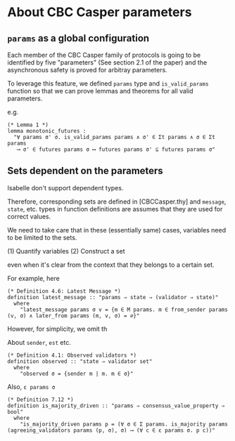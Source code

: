 # About CBC Casper parameters
## `params` as a global configuration
Each member of the CBC Casper family of protocols is going to be identified by five "parameters" (See section 2.1 of the paper) and the asynchronous safety is proved for arbitray parameters.

To leverage this feature, we defined `params` type and `is_valid_params` function so that we can prove lemmas and theorems for all valid parameters. 

e.g.
```
(* Lemma 1 *)
lemma monotonic_futures :
  "∀ params σ' σ. is_valid_params params ∧ σ' ∈ Σt params ∧ σ ∈ Σt params
   ⟶ σ' ∈ futures params σ ⟷ futures params σ' ⊆ futures params σ"
```


## Sets dependent on the parameters
Isabelle don't support dependent types.

Therefore, corresponding sets are defined in [CBCCasper.thy] and `message`, `state`, etc. types in function definitions are assumes that they are used for correct values.

We need to take care that in these (essentially same) cases, variables need to be limited to the sets.

(1) Quantify variables
(2) Construct a set

even when it's clear from the context that they belongs to a certain set.

For example, here
```
(* Definition 4.6: Latest Message *)
definition latest_message :: "params ⇒ state ⇒ (validator ⇒ state)"
  where
    "latest_message params σ v = {m ∈ M params. m ∈ from_sender params (v, σ) ∧ later_from params (m, v, σ) = ∅}"
```

However, for simplicity, we omit th

About `sender`, `est` etc.
```
(* Definition 4.1: Observed validators *)
definition observed :: "state ⇒ validator set"
  where
    "observed σ = {sender m | m. m ∈ σ}"
```

Also, `ε params σ`
```
(* Definition 7.12 *)
definition is_majority_driven :: "params ⇒ consensus_value_property ⇒ bool"
  where
    "is_majority_driven params p = (∀ σ ∈ Σ params. is_majority params (agreeing_validators params (p, σ), σ) ⟶ (∀ c ∈ ε params σ. p c))"
```
